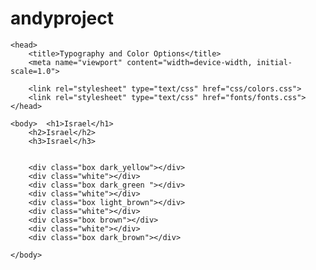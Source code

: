 # andyproject
<!DOCTYPE html>
<!-- All HTML documents begin and end with an "html" tag -->
<html lang="en">

  <!-- The "header" is the part of your document where you provide the browser with important information like stylesheets you have used -->
	<head>
		<title>Typography and Color Options</title>
		<meta name="viewport" content="width=device-width, initial-scale=1.0">
		
		<link rel="stylesheet" type="text/css" href="css/colors.css">
		<link rel="stylesheet" type="text/css" href="fonts/fonts.css">
	</head>

	
  <!-- The "body" is the part of your document where you include all content you want to show up in the browser -->
	<body>  <h1>Israel</h1>
		<h2>Israel</h2>
		<h3>Israel</h3>
			

		<div class="box dark_yellow"></div>
		<div class="white"></div>
		<div class="box dark_green "></div>
		<div class="white"></div>
		<div class="box light_brown"></div>
		<div class="white"></div>
		<div class="box brown"></div>
		<div class="white"></div>
		<div class="box dark_brown"></div>
		
	</body>
   
</html>
